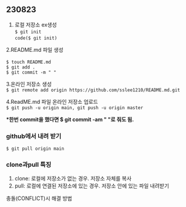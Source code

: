 ## 230823 ##
1. 로컬 저장소 ex생성<br>
`$ git init`<br>
`code($ git init)`<br>


2.README.md 파일 생성<br><br>
`$ touch README.md`<br>
`$ git add .`<br>
`$ git commit -m " "`<br>

3.온라인 저장소 생성<br>
`$ git remote add origin https://github.com/sslee1210/README.md.git`<br>

4.ReadME.md 파일 온라인 저장소 업로드<br>
`$ git push -u origin main, git push -u origin master`<br>

<b>*한번 commit을 했다면 $ git commit -am " "로 줘도 됨.<br></b>

### github에서 내려 받기 ###

`$ git pull origin main`


### clone과pull 특징 ###
>>>>>>
1. clone: 로컬에 저장소가 없는 경우. 저장소 자체를 복사
2. pull: 로컬에 연결된 저장소에 있는 경우. 저장소 안에 있는 파일 내려받기


충돌(CONFLICT)시 해결 방법